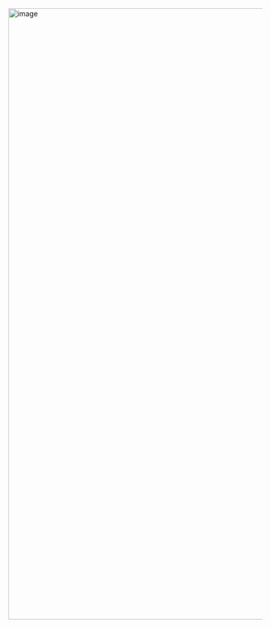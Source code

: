 <img width="1210" alt="image" src="https://github.com/codingTest-study-group/coding-study/assets/107467750/24852cbc-c32b-41b4-91e5-74a0445829d9">
